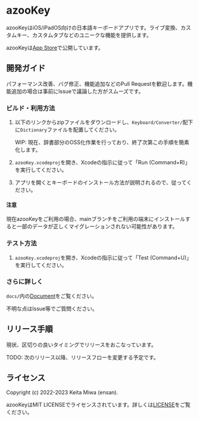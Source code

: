 # azooKey

azooKeyはiOS/iPadOS向けの日本語キーボードアプリです。ライブ変換、カスタムキー、カスタムタブなどのユニークな機能を提供します。

azooKeyは[App Store](https://apps.apple.com/jp/app/azookey-%E8%87%AA%E7%94%B1%E8%87%AA%E5%9C%A8%E3%81%AA%E3%82%AD%E3%83%BC%E3%83%9C%E3%83%BC%E3%83%89%E3%82%A2%E3%83%97%E3%83%AA/id1542709230)で公開しています。

## 開発ガイド

パフォーマンス改善、バグ修正、機能追加などのPull Requestを歓迎します。機能追加の場合は事前にIssueで議論した方がスムーズです。

### ビルド・利用方法

1. 以下のリンクからzipファイルをダウンロードし、`Keyboard/Converter/`配下に`Dictionary`ファイルを配置してください。

   WIP: 現在、辞書部分のOSS化作業を行っており、終了次第この手順を簡素化します。

1. `azooKey.xcodeproj`を開き、Xcodeの指示に従って「Run (Command+R)」を実行してください。

1. アプリを開くとキーボードのインストール方法が説明されるので、従ってください。

#### 注意

現在azooKeyをご利用の場合、mainブランチをご利用の端末にインストールすると一部のデータが正しくマイグレーションされない可能性があります。

### テスト方法

1. `azooKey.xcodeproj`を開き、Xcodeの指示に従って「Test (Command+U)」を実行してください。

### さらに詳しく

`docs/`内の[Document](./docs/overview.md)をご覧ください。

不明な点はIssue等でご質問ください。

## リリース手順

現状、区切りの良いタイミングでリリースをおこなっています。

TODO: 次のリリース以降、リリースフローを変更する予定です。

## ライセンス
Copyright (c) 2022-2023 Keita Miwa (ensan).

azooKeyはMIT LICENSEでライセンスされています。詳しくは[LICENSE](./LICENSE)をご覧ください。
